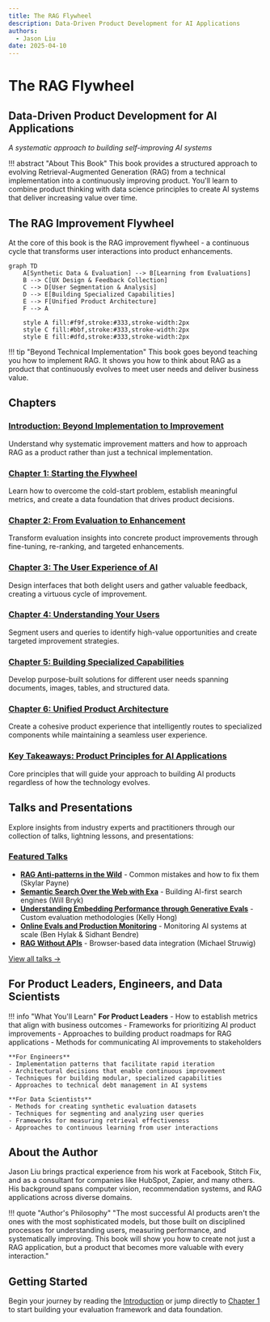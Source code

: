 ```yaml
---
title: The RAG Flywheel
description: Data-Driven Product Development for AI Applications
authors:
  - Jason Liu
date: 2025-04-10
---
```


# The RAG Flywheel

## Data-Driven Product Development for AI Applications

_A systematic approach to building self-improving AI systems_

!!! abstract "About This Book"
This book provides a structured approach to evolving Retrieval-Augmented Generation (RAG) from a technical implementation into a continuously improving product. You'll learn to combine product thinking with data science principles to create AI systems that deliver increasing value over time.

## The RAG Improvement Flywheel

At the core of this book is the RAG improvement flywheel - a continuous cycle that transforms user interactions into product enhancements.

```mermaid
graph TD
    A[Synthetic Data & Evaluation] --> B[Learning from Evaluations]
    B --> C[UX Design & Feedback Collection]
    C --> D[User Segmentation & Analysis]
    D --> E[Building Specialized Capabilities]
    E --> F[Unified Product Architecture]
    F --> A

    style A fill:#f9f,stroke:#333,stroke-width:2px
    style C fill:#bbf,stroke:#333,stroke-width:2px
    style E fill:#dfd,stroke:#333,stroke-width:2px
```

!!! tip "Beyond Technical Implementation"
This book goes beyond teaching you how to implement RAG. It shows you how to think about RAG as a product that continuously evolves to meet user needs and deliver business value.

## Chapters

### [Introduction: Beyond Implementation to Improvement](workshops/chapter0.md)

Understand why systematic improvement matters and how to approach RAG as a product rather than just a technical implementation.

### [Chapter 1: Starting the Flywheel](workshops/chapter1.md)

Learn how to overcome the cold-start problem, establish meaningful metrics, and create a data foundation that drives product decisions.

### [Chapter 2: From Evaluation to Enhancement](workshops/chapter2.md)

Transform evaluation insights into concrete product improvements through fine-tuning, re-ranking, and targeted enhancements.

### [Chapter 3: The User Experience of AI](workshops/chapter3-1.md)

Design interfaces that both delight users and gather valuable feedback, creating a virtuous cycle of improvement.

### [Chapter 4: Understanding Your Users](workshops/chapter4-1.md)

Segment users and queries to identify high-value opportunities and create targeted improvement strategies.

### [Chapter 5: Building Specialized Capabilities](workshops/chapter5-1.md)

Develop purpose-built solutions for different user needs spanning documents, images, tables, and structured data.

### [Chapter 6: Unified Product Architecture](workshops/chapter6-1.md)

Create a cohesive product experience that intelligently routes to specialized components while maintaining a seamless user experience.

### [Key Takeaways: Product Principles for AI Applications](misc/what-i-want-you-to-takeaway.md)

Core principles that will guide your approach to building AI products regardless of how the technology evolves.

## Talks and Presentations

Explore insights from industry experts and practitioners through our collection of talks, lightning lessons, and presentations:

### [Featured Talks](talks/index.md)

- **[RAG Anti-patterns in the Wild](talks/rag-antipatterns-skylar-payne.md)** - Common mistakes and how to fix them (Skylar Payne)
- **[Semantic Search Over the Web with Exa](talks/semantic-search-exa-will-bryk.md)** - Building AI-first search engines (Will Bryk)
- **[Understanding Embedding Performance through Generative Evals](talks/embedding-performance-generative-evals-kelly-hong.md)** - Custom evaluation methodologies (Kelly Hong)
- **[Online Evals and Production Monitoring](talks/online-evals-production-monitoring-ben-sidhant.md)** - Monitoring AI systems at scale (Ben Hylak & Sidhant Bendre)
- **[RAG Without APIs](talks/rag-without-apis-browser-michael-struwig.md)** - Browser-based data integration (Michael Struwig)

[View all talks →](talks/index.md)

## For Product Leaders, Engineers, and Data Scientists

!!! info "What You'll Learn"
**For Product Leaders** - How to establish metrics that align with business outcomes - Frameworks for prioritizing AI product improvements - Approaches to building product roadmaps for RAG applications - Methods for communicating AI improvements to stakeholders

```
**For Engineers**
- Implementation patterns that facilitate rapid iteration
- Architectural decisions that enable continuous improvement
- Techniques for building modular, specialized capabilities
- Approaches to technical debt management in AI systems

**For Data Scientists**
- Methods for creating synthetic evaluation datasets
- Techniques for segmenting and analyzing user queries
- Frameworks for measuring retrieval effectiveness
- Approaches to continuous learning from user interactions
```

## About the Author

Jason Liu brings practical experience from his work at Facebook, Stitch Fix, and as a consultant for companies like HubSpot, Zapier, and many others. His background spans computer vision, recommendation systems, and RAG applications across diverse domains.

!!! quote "Author's Philosophy"
"The most successful AI products aren't the ones with the most sophisticated models, but those built on disciplined processes for understanding users, measuring performance, and systematically improving. This book will show you how to create not just a RAG application, but a product that becomes more valuable with every interaction."

## Getting Started

Begin your journey by reading the [Introduction](workshops/chapter0.md) or jump directly to [Chapter 1](workshops/chapter1.md) to start building your evaluation framework and data foundation.
